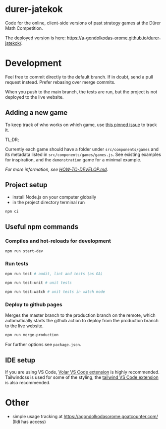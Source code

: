 # durer-jatekok

Code for the online, client-side versions of past strategy games at the Dürer Math Competition.

The deployed version is here: https://a-gondolkodas-orome.github.io/durer-jatekok/.

# Development

Feel free to commit directly to the default branch. If in doubt, send a pull request instead. Prefer rebasing over merge commits.

When you push to the main branch, the tests are run, but the project is not deployed to the live website.

## Adding a new game

To keep track of who works on which game, use [this pinned issue](https://github.com/a-gondolkodas-orome/durer-jatekok/issues/1) to track it.

TL;DR;

Currently each game should have a folder under `src/components/games` and its metadata listed in `src/components/games/games.js`. See existing examples for inspiration, and the `demonstration` game for a minimal example.

*For more information, see [HOW-TO-DEVELOP.md](./HOW-TO-DEVELOP.md).*

## Project setup

- install Node.js on your computer globally
- in the project directory terminal run

```bash
npm ci
```

## Useful npm commands

### Compiles and hot-reloads for development

```
npm run start-dev
```

### Run tests

```bash
npm run test # audit, lint and tests (as GA)
```

```bash
npm run test:unit # unit tests
```

```bash
npm run test:watch # unit tests in watch mode
```

### Deploy to github pages

Merges the master branch to the production branch on the remote, which automatically starts the github action to deploy from the production branch to the live website.

```bash
npm run merge-production
```

For further options see `package.json`.

## IDE setup

If you are using VS Code, [Volar VS Code extension](https://marketplace.visualstudio.com/items?itemName=johnsoncodehk.volar) is highly recommended.
Tailwindcss is used for some of the styling, the [tailwind VS Code extension](https://marketplace.visualstudio.com/items?itemName=bradlc.vscode-tailwindcss) is also recommended.


# Other

- simple usage tracking at https://agondolkodasorome.goatcounter.com/ (Ildi has access)
